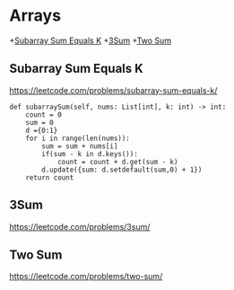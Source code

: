 # Arrays

+[Subarray Sum Equals K](#subarray-sum-equals-k)
+[3Sum](#3sum)
+[Two Sum](#two-sum)

## Subarray Sum Equals K

https://leetcode.com/problems/subarray-sum-equals-k/

    def subarraySum(self, nums: List[int], k: int) -> int:
        count = 0
        sum = 0
        d ={0:1}
        for i in range(len(nums)):
            sum = sum + nums[i]
            if(sum - k in d.keys()):
                count = count + d.get(sum - k)
            d.update({sum: d.setdefault(sum,0) + 1})
        return count

## 3Sum

https://leetcode.com/problems/3sum/

## Two Sum

https://leetcode.com/problems/two-sum/
